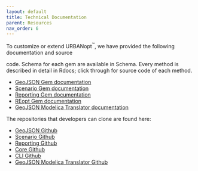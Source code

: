 ```yaml
---
layout: default
title: Technical Documentation
parent: Resources
nav_order: 6
---
```


To customize or extend URBANopt<sup>&trade;</sup>, we have provided the following documentation and source

code. Schema for each gem are available in Schema. Every method is described in detail in
Rdocs; click through for source code of each method.

- [GeoJSON Gem documentation](https://urbanopt.github.io/urbanopt-geojson-gem/)
- [Scenario Gem documentation](https://urbanopt.github.io/urbanopt-scenario-gem/)
- [Reporting Gem documentation](https://urbanopt.github.io/urbanopt-reporting-gem/)
- [REopt Gem documentation](https://urbanopt.github.io/urbanopt-reopt-gem/)
- [GeoJSON Modelica Translator documentation](https://urbanopt.github.io/geojson-modelica-translator/)

The repositories that developers can clone are found here:

- [GeoJSON Github](https://github.com/urbanopt/urbanopt-geojson-gem)
- [Scenario Github](https://github.com/urbanopt/urbanopt-scenario-gem)
- [Reporting Github](https://github.com/urbanopt/urbanopt-reporting-gem)
- [Core Github](https://github.com/urbanopt/urbanopt-core-gem)
- [CLI Github](https://github.com/urbanopt/urbanopt-cli)
- [GeoJSON Modelica Translator Github](https://github.com/urbanopt/geojson-modelica-translator)
